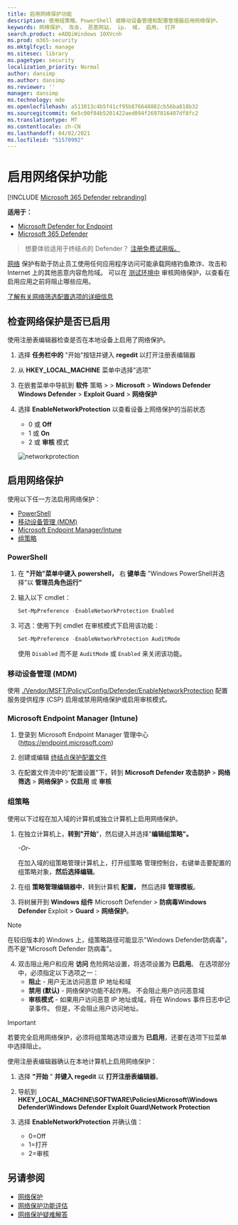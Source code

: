 ```yaml
---
title: 启用网络保护功能
description: 使用组策略、PowerShell 或移动设备管理和配置管理器启用网络保护。
keywords: 网络保护， 攻击， 恶意网站， ip， 域， 启用， 打开
search.product: eADQiWindows 10XVcnh
ms.prod: m365-security
ms.mktglfcycl: manage
ms.sitesec: library
ms.pagetype: security
localization_priority: Normal
author: dansimp
ms.author: dansimp
ms.reviewer: ''
manager: dansimp
ms.technology: mde
ms.openlocfilehash: a513013c4b5f41cf95b876648882cb56ba818b32
ms.sourcegitcommit: 6e5c00f84b5201422aed094f2697016407df8fc2
ms.translationtype: MT
ms.contentlocale: zh-CN
ms.lasthandoff: 04/02/2021
ms.locfileid: "51570992"
---
```

# <a name="turn-on-network-protection"></a>启用网络保护功能

[!INCLUDE [Microsoft 365 Defender rebranding](../../includes/microsoft-defender.md)]

**适用于：**
- [Microsoft Defender for Endpoint](https://go.microsoft.com/fwlink/p/?linkid=2154037)
- [Microsoft 365 Defender](https://go.microsoft.com/fwlink/?linkid=2118804)

>想要体验适用于终结点的 Defender？ [注册免费试用版。](https://www.microsoft.com/microsoft-365/windows/microsoft-defender-atp?ocid=docs-wdatp-assignaccess-abovefoldlink)

[网络](network-protection.md) 保护有助于防止员工使用任何应用程序访问可能承载网络钓鱼欺诈、攻击和 Internet 上的其他恶意内容危险域。 可以在 [测试环境中](evaluate-network-protection.md) 审核网络保护，以查看在启用应用之前将阻止哪些应用。

[了解有关网络筛选配置选项的详细信息](https://docs.microsoft.com/mem/intune/protect/endpoint-protection-windows-10#network-filtering)

## <a name="check-if-network-protection-is-enabled"></a>检查网络保护是否已启用

使用注册表编辑器检查是否在本地设备上启用了网络保护。

1. 选择 **任务栏中的** "开始"按钮并键入 **regedit** 以打开注册表编辑器
1. 从 **HKEY_LOCAL_MACHINE** 菜单中选择"选项"
1. 在嵌套菜单中导航到 **软件** 策略  >    >  **Microsoft**  >  **Windows Defender Windows Defender**  >  **Exploit Guard**  >  **网络保护**
1. 选择 **EnableNetworkProtection** 以查看设备上网络保护的当前状态

    * 0 或 **Off**
    * 1 或 **On**
    * 2 或 **审核** 模式
    
    ![networkprotection](https://user-images.githubusercontent.com/3296790/95341270-b738b280-08d3-11eb-84a0-16abb140c9fd.PNG)

## <a name="enable-network-protection"></a>启用网络保护

使用以下任一方法启用网络保护：

* [PowerShell](#powershell)
* [移动设备管理 (MDM)](#mobile-device-management-mdm)
* [Microsoft Endpoint Manager/Intune](#microsoft-endpoint-manager-formerly-intune)
* [组策略](#group-policy)

### <a name="powershell"></a>PowerShell

1. 在 **"开始"菜单中键入 powershell，** 右 **键单击** "Windows PowerShell并选择"以 **管理员角色运行"**
2. 输入以下 cmdlet：

    ```PowerShell
    Set-MpPreference -EnableNetworkProtection Enabled
    ```

3. 可选：使用下列 cmdlet 在审核模式下启用该功能：

    ```PowerShell
    Set-MpPreference -EnableNetworkProtection AuditMode
    ```

    使用 `Disabled` 而不是 `AuditMode` 或 `Enabled` 来关闭该功能。

### <a name="mobile-device-management-mdm"></a>移动设备管理 (MDM) 

使用 [./Vendor/MSFT/Policy/Config/Defender/EnableNetworkProtection](https://docs.microsoft.com/windows/client-management/mdm/policy-csp-defender#defender-enablenetworkprotection) 配置服务提供程序 (CSP) 启用或禁用网络保护或启用审核模式。

### <a name="microsoft-endpoint-manager-formerly-intune"></a>Microsoft Endpoint Manager (Intune) 

1. 登录到 Microsoft Endpoint Manager 管理中心 (https://endpoint.microsoft.com)

2. 创建或编辑 [终结点保护配置文件](https://docs.microsoft.com/mem/intune/protect/endpoint-protection-configure)

3. 在配置文件流中的"配置设置"下，转到 **Microsoft Defender 攻击防护**  >  **网络筛选**  >  **网络保护**  >  **仅启用** 或 **审核**

### <a name="group-policy"></a>组策略

使用以下过程在加入域的计算机或独立计算机上启用网络保护。

1. 在独立计算机上，**转到"开始**"，然后键入并选择"**编辑组策略"。**

    *-Or-*

    在加入域的组策略管理计算机上，打开组策略 [](https://technet.microsoft.com/library/cc731212.aspx)管理控制台，右键单击要配置的组策略对象，**然后选择编辑**。

2. 在组 **策略管理编辑器中**，转到计算机 **配置，** 然后选择 **管理模板**。

3. 将树展开到 **Windows 组件** Microsoft Defender  >  **防病毒Windows Defender** Exploit  >  **Guard**  >  **网络保护**。

> [!NOTE]
> 在较旧版本的 Windows 上，组策略路径可能显示"Windows Defender防病毒"，而不是"Microsoft Defender 防病毒"。

4. 双击阻止用户和应用 **访问** 危险网站设置，将选项设置为 **已启用**。 在选项部分中，必须指定以下选项之一：
    * **阻止** - 用户无法访问恶意 IP 地址和域
    * **禁用 (默认)** - 网络保护功能不起作用。 不会阻止用户访问恶意域
    * **审核模式** - 如果用户访问恶意 IP 地址或域，将在 Windows 事件日志中记录事件。 但是，不会阻止用户访问地址。

> [!IMPORTANT]
> 若要完全启用网络保护，必须将组策略选项设置为 **已启用**，还要在选项下拉菜单中选择阻止。

使用注册表编辑器确认在本地计算机上启用网络保护：

1. 选择 **"开始** " **并键入 regedit** 以 **打开注册表编辑器**。

2. 导航到 **HKEY_LOCAL_MACHINE\SOFTWARE\Policies\Microsoft\Windows Defender\Windows Defender Exploit Guard\Network Protection**

3. 选择 **EnableNetworkProtection** 并确认值：
   * 0=Off
   * 1=打开
   * 2=审核

## <a name="see-also"></a>另请参阅

* [网络保护](network-protection.md)
* [网络保护功能评估](evaluate-network-protection.md)
* [网络保护疑难解答](troubleshoot-np.md)
